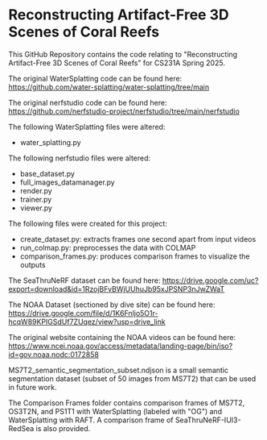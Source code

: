 # Reconstructing Artifact-Free 3D Scenes of Coral Reefs

This GitHub Repository contains the code relating to "Reconstructing Artifact-Free 3D Scenes of Coral Reefs" for CS231A Spring 2025.

The original WaterSplatting code can be found here: https://github.com/water-splatting/water-splatting/tree/main

The original nerfstudio code can be found here: https://github.com/nerfstudio-project/nerfstudio/tree/main/nerfstudio

The following WaterSplatting files were altered:
- water_splatting.py

The following nerfstudio files were altered:
- base_dataset.py
- full_images_datamanager.py
- render.py
- trainer.py
- viewer.py

The following files were created for this project:
- create_dataset.py: extracts frames one second apart from input videos
- run_colmap.py: preprocesses the data with COLMAP
- comparison_frames.py: produces comparison frames to visualize the outputs

The SeaThruNeRF dataset can be found here: https://drive.google.com/uc?export=download&id=1RzojBFvBWjUUhuJb95xJPSNP3nJwZWaT

The NOAA Dataset (sectioned by dive site) can be found here: https://drive.google.com/file/d/1K6Fnljo5O1r-hcqW89KPIGSdUf7ZUqez/view?usp=drive_link

The original website containing the NOAA videos can be found here: https://www.ncei.noaa.gov/access/metadata/landing-page/bin/iso?id=gov.noaa.nodc:0172858

MS7T2_semantic_segmentation_subset.ndjson is a small semantic segmentation dataset (subset of 50 images from MS7T2) that can be used in future work.

The Comparison Frames folder contains comparison frames of MS7T2, OS3T2N, and PS1T1 with WaterSplatting (labeled with "OG") and WaterSplatting with RAFT. A comparison frame of SeaThruNeRF-IUI3-RedSea is also provided.
